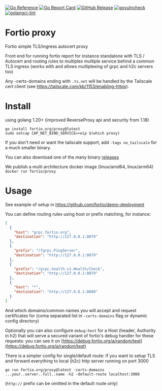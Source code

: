 [![Go Reference](https://pkg.go.dev/badge/fortio.org/proxy.svg)](https://pkg.go.dev/fortio.org/proxy)
[![Go Report Card](https://goreportcard.com/badge/fortio.org/proxy)](https://goreportcard.com/report/fortio.org/proxy)
[![GitHub Release](https://img.shields.io/github/release/fortio/proxy.svg?style=flat)](https://github.com/fortio/proxy/releases/)
[![govulncheck](https://img.shields.io/badge/govulncheck-No%20vulnerabilities-success)](https://github.com/fortio/proxy/actions/workflows/gochecks.yml)
[![golangci-lint](https://img.shields.io/badge/golangci%20lint-No%20issue-success)](https://github.com/fortio/proxy/actions/workflows/gochecks.yml)


# Fortio proxy

Fortio simple TLS/ingress autocert proxy

Front end for running fortio report for instance standalone with TLS / Autocert and routing rules to multiplex multiple service behind a common TLS ingress (works with and allows multiplexing of grpc and h2c servers too)

Any -certs-domains ending with `.ts.net` will be handled by the Tailscale cert client (see https://tailscale.com/kb/1153/enabling-https).

# Install

using golang 1.20+ (improved ReverseProxy api and security from 1.18)

```shell
go install fortio.org/proxy@latest
sudo setcap CAP_NET_BIND_SERVICE=+eip $(which proxy)
```

If you don't need or want the tailscale support, add `-tags no_tailscale` for a much smaller binary.

You can also download one of the many binary [releases](https://github.com/fortio/proxy/releases)

We publish a multi architecture docker image (linux/amd64, linux/arm64) `docker run fortio/proxy`

# Usage

See example of setup in https://github.com/fortio/demo-deployment

You can define routing rules using host or prefix matching, for instance:

```json
[
  {
    "host": "grpc.fortio.org",
    "destination": "http://127.0.0.1:8079"
  },
  {
    "prefix": "/fgrpc.PingServer",
    "destination": "http://127.0.0.1:8079"
  },
  {
    "prefix": "/grpc.health.v1.Health/Check",
    "destination": "http://127.0.0.1:8079"
  },
  {
    "host": "*",
    "destination": "http://127.0.0.1:8080"
  }
]
```

And which domains/common names you will accept and request certificates for (coma separated list in `-certs-domains` flag or dynamic config directory)

Optionally you can also configure `debug-host` for a Host (header, Authority in h2) that will serve a secured variant of fortio's debug handler for these requests: you can see it on [https://debug.fortio.org/a/random/test](https://debug.fortio.org/a/random/test)

There is a simpler config for single/default route:
If you want to setup TLS and forward everything to local (h2c) http server running on port 3000
```
go run fortio.org/proxy@latest -certs-domains ...your..server..full..name -h2 -default-route localhost:3000
```
(`http://` prefix can be omitted in the default route only)
